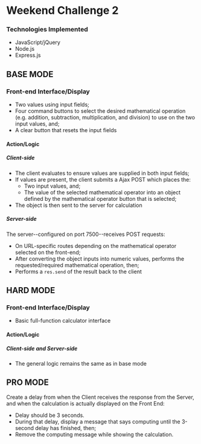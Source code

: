 # Weekend Challenge 2
### Technologies Implemented
* JavaScript/jQuery
* Node.js
* Express.js

## BASE MODE
### Front-end Interface/Display
* Two values using input fields;
* Four command buttons to select the desired mathematical operation (e.g. addition, subtraction, multiplication, and division) to use on the two input values, and;
* A clear button that resets the input fields

#### Action/Logic
##### Client-side
* The client evaluates to ensure values are supplied in both input fields;
* If values are present, the client submits a Ajax POST which places the:
  * Two input values, and;
  * The value of the selected mathematical operator into an object defined by the mathematical operator button that is selected;
* The object is then sent to the server for calculation

##### Server-side
The server--configured on port 7500--receives POST requests:
* On URL-specific routes depending on the mathematical operator selected on the front-end;
* After converting the object inputs into numeric values, performs the requested/required mathematical operation, then;
* Performs a ```res.send``` of the result back to the client



## HARD MODE
### Front-end Interface/Display
* Basic full-function calculator interface

#### Action/Logic
##### Client-side and Server-side
* The general logic remains the same as in base mode


## PRO MODE
Create a delay from when the Client receives the response from the Server, and when the calculation is actually displayed on the Front End:
* Delay should be 3 seconds.
* During that delay, display a message that says computing until the 3-second delay has finished, then;
* Remove the computing message while showing the calculation.
